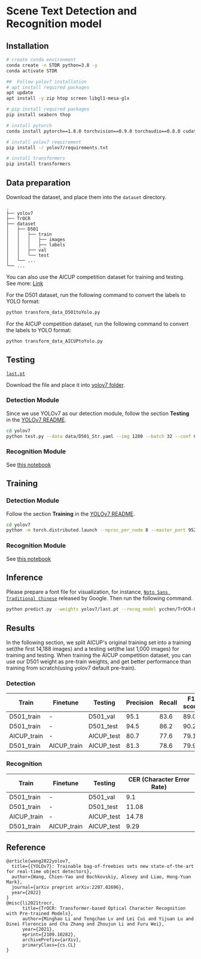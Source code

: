 # Scene Text Detection and Recognition model

## Installation
``` bash
# create conda environment
conda create -n STDR python=3.8 -y
conda activate STDR

##  Follow yolov7 installation
# apt install required packages
apt update
apt install -y zip htop screen libgl1-mesa-glx

# pip install required packages
pip install seaborn thop

# install pytorch
conda install pytorch==1.8.0 torchvision==0.9.0 torchaudio==0.8.0 cudatoolkit=11.1 -c pytorch -c conda-forge

# install yolov7 requirement
pip install -r yolov7/requirements.txt

# install transformers
pip install transformers

```

## Data preparation
Download the dataset, and place them into the `dataset` directory.
```
.
├── yolov7
├── TrOCR
├── dataset
│   ├── D501
│   │   ├── train
│   │   │   ├── images
│   │   │   ├── labels
│   │   ├── val
│   │   └── test
│   └── ...
└── ...
```
You can also use the AICUP competition dataset for training and testing. See more: [Link](https://tbrain.trendmicro.com.tw/Competitions/Details/19)

For the D501 dataset, run the following command to convert the labels to YOLO format:
```bash
python transform_data_D501toYolo.py
```

For the AICUP competition dataset, run the following command to convert the labels to YOLO format:
```bash
python transform_data_AICUPtoYolo.py
```


## Testing
[`last.pt`](https://drive.google.com/file/d/1et_BXXtgXhsm-uQFXiZy-6TR7BXc4tMf/view?usp=sharing)

Download the file and place it into [yolov7 folder](yolov7/).

### Detection Module
Since we use YOLOv7 as our detection module, follow the section **Testing** in the [YOLOv7 README](yolov7/README.md).
``` bash
cd yolov7
python test.py --data data/D501_Str.yaml --img 1280 --batch 32 --conf 0.001 --iou 0.65 --device 0 --weights last.pt --name D501_test --task test
```

### Recognition Module
See [this notebook](TrOCR/train.ipynb)

## Training
### Detection Module
Follow the section **Training** in the [YOLOv7 README](yolov7/README.md).
``` bash
cd yolov7
python -m torch.distributed.launch --nproc_per_node 8 --master_port 9527 train_aux.py --workers 8 --device 0,1,2,3,4,5,6,7 --sync-bn --batch-size 128 --data data/D501_Str.yaml --img 1280 1280 --cfg cfg/training/yolov7-w6.yaml --weights '' --name D501_train --hyp data/hyp.scratch.p6.yaml
```

### Recognition Module
See [this notebook](TrOCR/test.ipynb)

## Inference
Please prepare a font file for visualization, for instance, [`Noto Sans Traditional Chinese`](https://fonts.google.com/noto/specimen/Noto+Sans+TC) released by Google. Then run the following command.

``` bash
python predict.py --weights yolov7/last.pt --recog_model ycchen/TrOCR-base-ver021-v1 --source <PATH_TO_IMG_FOLDER> --nosave --font <PATH_TO_FONT_FILE> --name D501_predict
```

## Results
In the following section, we split AICUP's original training set into a training set(the first 14,188 images) and a testing set(the last 1,000 images) for training and testing.
When training the AICUP competition dataset, you can use our D501 weight as pre-train weights, and get better performance than training from scratch(using yolov7 default pre-train).

### Detection
|    Train    |  Finetune   |  Testing   |  Precision |   Recall   |  F1 score  |
|-------------|-------------|------------|------------|------------|------------|
| D501_train  |      -      | D501_val   |    95.1    |    83.6    |    89.0    |
| D501_train  |      -      | D501_test  |    94.5    |    86.2    |    90.2    |
| AICUP_train |      -      | AICUP_test |    80.7    |    77.6    |    79.1    |
| D501_train  | AICUP_train | AICUP_test |    81.3    |    78.6    |    79.9    |

### Recognition
|    Train    |  Finetune   |  Testing   |  CER (Character Error Rate) |
|-------------|-------------|------------|-----------------------------|
| D501_train  |      -      | D501_val   |    9.1                      |
| D501_train  |      -      | D501_test  |   11.08                     |
| AICUP_train |      -      | AICUP_test |   14.78                     |
| D501_train  | AICUP_train | AICUP_test |    9.29                     |

## Reference

```
@article{wang2022yolov7,
  title={{YOLOv7}: Trainable bag-of-freebies sets new state-of-the-art for real-time object detectors},
  author={Wang, Chien-Yao and Bochkovskiy, Alexey and Liao, Hong-Yuan Mark},
  journal={arXiv preprint arXiv:2207.02696},
  year={2022}
}
@misc{li2021trocr,
      title={TrOCR: Transformer-based Optical Character Recognition with Pre-trained Models}, 
      author={Minghao Li and Tengchao Lv and Lei Cui and Yijuan Lu and Dinei Florencio and Cha Zhang and Zhoujun Li and Furu Wei},
      year={2021},
      eprint={2109.10282},
      archivePrefix={arXiv},
      primaryClass={cs.CL}
}
```
